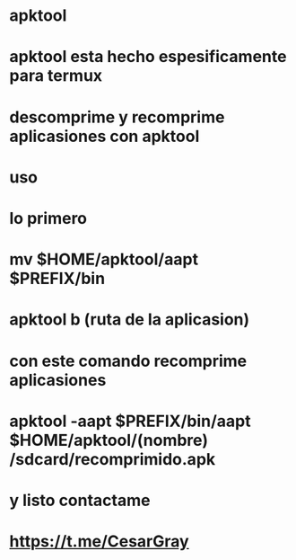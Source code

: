 # apktool
# apktool esta hecho espesificamente para termux
# descomprime y recomprime aplicasiones con apktool
# uso
# lo primero
# mv $HOME/apktool/aapt $PREFIX/bin
# apktool b (ruta de la aplicasion)
# con este comando recomprime aplicasiones
# apktool -aapt $PREFIX/bin/aapt $HOME/apktool/(nombre) /sdcard/recomprimido.apk
# y listo contactame
# https://t.me/CesarGray
